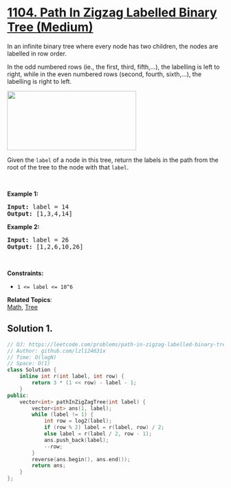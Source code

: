 # [1104. Path In Zigzag Labelled Binary Tree (Medium)](https://leetcode.com/problems/path-in-zigzag-labelled-binary-tree/)

<p>In an infinite binary tree where every node has two children, the nodes are labelled in row order.</p>

<p>In the odd numbered rows (ie., the first, third, fifth,...), the labelling is left to right, while in the even numbered rows (second, fourth, sixth,...), the labelling is right to left.</p>

<p><img alt="" src="https://assets.leetcode.com/uploads/2019/06/24/tree.png" style="width: 300px; height: 138px;"></p>

<p>Given the <code>label</code> of a node in this tree, return the labels in the path from the root of the tree to the&nbsp;node with that <code>label</code>.</p>

<p>&nbsp;</p>
<p><strong>Example 1:</strong></p>

<pre><strong>Input:</strong> label = 14
<strong>Output:</strong> [1,3,4,14]
</pre>

<p><strong>Example 2:</strong></p>

<pre><strong>Input:</strong> label = 26
<strong>Output:</strong> [1,2,6,10,26]
</pre>

<p>&nbsp;</p>
<p><strong>Constraints:</strong></p>

<ul>
	<li><code>1 &lt;= label &lt;= 10^6</code></li>
</ul>


**Related Topics**:  
[Math](https://leetcode.com/tag/math/), [Tree](https://leetcode.com/tag/tree/)

## Solution 1.

```cpp
// OJ: https://leetcode.com/problems/path-in-zigzag-labelled-binary-tree/
// Author: github.com/lzl124631x
// Time: O(logN)
// Space: O(1)
class Solution {
    inline int r(int label, int row) {
        return 3 * (1 << row) - label - 1;
    }
public:
    vector<int> pathInZigZagTree(int label) {
        vector<int> ans(1, label);
        while (label != 1) {
            int row = log2(label);
            if (row % 2) label = r(label, row) / 2;
            else label = r(label / 2, row - 1);
            ans.push_back(label);
            --row;
        }
        reverse(ans.begin(), ans.end());
        return ans;
    }
};
```